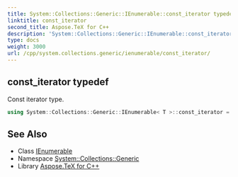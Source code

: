 ```yaml
---
title: System::Collections::Generic::IEnumerable::const_iterator typedef
linktitle: const_iterator
second_title: Aspose.TeX for C++
description: 'System::Collections::Generic::IEnumerable::const_iterator typedef. Const iterator type in C++.'
type: docs
weight: 3000
url: /cpp/system.collections.generic/ienumerable/const_iterator/
---
```

## const_iterator typedef


Const iterator type.

```cpp
using System::Collections::Generic::IEnumerable< T >::const_iterator =  System::Details::VirtualizedConstIterator<T>
```

## See Also

* Class [IEnumerable](../)
* Namespace [System::Collections::Generic](../../)
* Library [Aspose.TeX for C++](../../../)
